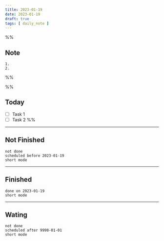 ```yaml
---
title: 2023-01-19
date: 2023-01-19
draft: true
tags: [ daily_note ]
---
```


%%

## Note

    1. 
    2.

%%

%%

## Today

- [ ] Task 1
- [ ] Task 2 %%

---

## Not Finished

```tasks
not done
scheduled before 2023-01-19
short mode
```

---

## Finished

```tasks
done on 2023-01-19
short mode
```

---

## Wating

```tasks
not done
scheduled after 9998-01-01
short mode
```
